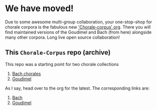 # We have moved!

Due to some awesome multi-group collaboration,
your one-stop-shop for chorale corpora is
the fabulous new ['Chorale-corpus' org](https://github.com/chorale-corpus).
There you will find maintained versions of the Goudimel and Bach
(from here)
alongside many other corpora.
Long live open source collaboration!


## This `Chorale-Corpus` repo (archive)

This repo was a starting point for two chorale collections
1. [Bach chorales](./Bach,_Johann_Sebastian/Chorales)
2. [Goudimel](./Goudimel_Claude/Pseaumes/)

As I say, head over to the org for the latest.
The corresponding links are:
1. [Bach](https://github.com/Chorale-Corpus/Bach_JS)
2. [Goudimel](https://github.com/Chorale-Corpus/Goudimel_C)
